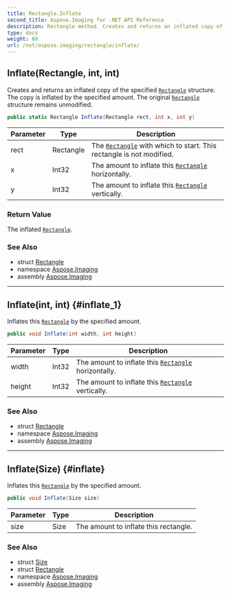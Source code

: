 ```yaml
---
title: Rectangle.Inflate
second_title: Aspose.Imaging for .NET API Reference
description: Rectangle method. Creates and returns an inflated copy of the specified Rectangle structure. The copy is inflated by the specified amount. The original Rectangle structure remains unmodified
type: docs
weight: 60
url: /net/aspose.imaging/rectangle/inflate/
---
```

## Inflate(Rectangle, int, int)

Creates and returns an inflated copy of the specified [`Rectangle`](../) structure. The copy is inflated by the specified amount. The original [`Rectangle`](../) structure remains unmodified.

```csharp
public static Rectangle Inflate(Rectangle rect, int x, int y)
```

| Parameter | Type | Description |
| --- | --- | --- |
| rect | Rectangle | The [`Rectangle`](../) with which to start. This rectangle is not modified. |
| x | Int32 | The amount to inflate this [`Rectangle`](../) horizontally. |
| y | Int32 | The amount to inflate this [`Rectangle`](../) vertically. |

### Return Value

The inflated [`Rectangle`](../).

### See Also

* struct [Rectangle](../)
* namespace [Aspose.Imaging](../../rectangle/)
* assembly [Aspose.Imaging](../../../)

---

## Inflate(int, int) {#inflate_1}

Inflates this [`Rectangle`](../) by the specified amount.

```csharp
public void Inflate(int width, int height)
```

| Parameter | Type | Description |
| --- | --- | --- |
| width | Int32 | The amount to inflate this [`Rectangle`](../) horizontally. |
| height | Int32 | The amount to inflate this [`Rectangle`](../) vertically. |

### See Also

* struct [Rectangle](../)
* namespace [Aspose.Imaging](../../rectangle/)
* assembly [Aspose.Imaging](../../../)

---

## Inflate(Size) {#inflate}

Inflates this [`Rectangle`](../) by the specified amount.

```csharp
public void Inflate(Size size)
```

| Parameter | Type | Description |
| --- | --- | --- |
| size | Size | The amount to inflate this rectangle. |

### See Also

* struct [Size](../../size/)
* struct [Rectangle](../)
* namespace [Aspose.Imaging](../../rectangle/)
* assembly [Aspose.Imaging](../../../)


